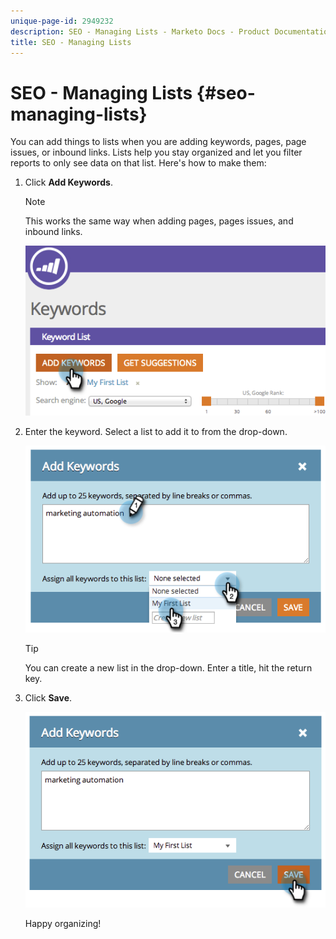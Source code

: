 ```yaml
---
unique-page-id: 2949232
description: SEO - Managing Lists - Marketo Docs - Product Documentation
title: SEO - Managing Lists
---
```


# SEO - Managing Lists {#seo-managing-lists}

You can add things to lists when you are adding keywords, pages, page issues, or inbound links. Lists help you stay organized and let you filter reports to only see data on that list. Here's how to make them:

1. Click **Add Keywords**.

   >[!NOTE]
   >
   >This works the same way when adding pages, pages issues, and inbound links.

   ![](assets/image2014-9-18-13-3a24-3a35.png)

1. Enter the keyword. Select a list to add it to from the drop-down.

   ![](assets/image2014-9-18-13-3a24-3a50.png)

   >[!TIP]
   >
   >You can create a new list in the drop-down. Enter a title, hit the return key.

1. Click **Save**.

   ![](assets/image2014-9-18-13-3a25-3a36.png)

   Happy organizing!
